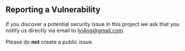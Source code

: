 ## Reporting a Vulnerability

If you discover a potential security issue in this project we ask that
you notify us directly via email to lyi4ng@gmail.com.

Please do **not** create a public issue.

